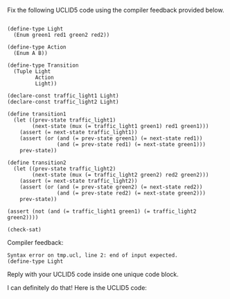 
Fix the following UCLID5 code using the compiler feedback provided below.

```

(define-type Light
  (Enum green1 red1 green2 red2))

(define-type Action
  (Enum A B))

(define-type Transition
  (Tuple Light 
         Action 
         Light))

(declare-const traffic_light1 Light)
(declare-const traffic_light2 Light)

(define transition1
  (let ((prev-state traffic_light1)
        (next-state (mux (= traffic_light1 green1) red1 green1)))
    (assert (= next-state traffic_light1))
    (assert (or (and (= prev-state green1) (= next-state red1))
                (and (= prev-state red1) (= next-state green1)))
    prev-state))

(define transition2
  (let ((prev-state traffic_light2)
        (next-state (mux (= traffic_light2 green2) red2 green2)))
    (assert (= next-state traffic_light2))
    (assert (or (and (= prev-state green2) (= next-state red2))
                (and (= prev-state red2) (= next-state green2)))
    prev-state))

(assert (not (and (= traffic_light1 green1) (= traffic_light2 green2))))

(check-sat)
```

Compiler feedback:

```
Syntax error on tmp.ucl, line 2: end of input expected.
(define-type Light

```
Reply with your UCLID5 code inside one unique code block.

I can definitely do that! Here is the UCLID5 code:
```
